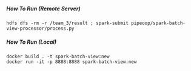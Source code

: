 ##### How To Run (Remote Server)

```
hdfs dfs -rm -r /team_3/result ; spark-submit pipeoop/spark-batch-view-processor/process.py
```

##### How To Run (Local)

```
docker build . -t spark-batch-view:new
docker run -it -p 8888:8888 spark-batch-view:new
```
